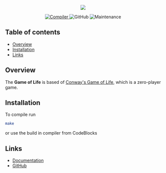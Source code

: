 <div align="center">
  <p>
    <img src="https://i.imgur.com/yXHSdel.png">
  </p>
  <p>
    <a href="https://github.com/jpeterburs/game_of_life/actions">
      <img src="https://github.com/jpeterburs/game_of_life/workflows/Compiler/badge.svg" alt="Compiler">
    </a>
    <img alt="GitHub" src="https://img.shields.io/github/license/jpeterburs/game_of_life">
    <img alt="Maintenance" src="https://img.shields.io/maintenance/yes/2020">
  </p>
</div>

## Table of contents
- [Overview](#overview)
- [Installation](#installation)
- [Links](#links)

## Overview
The **Game of Life** is based of [Conway's Game of Life](https://en.wikipedia.org/wiki/Conway%27s_Game_of_Life),
which is a zero-player game.

## Installation
To compile run
```sh
make
```
or use the build in compiler from CodeBlocks

## Links
* [Documentation](./DOCUMENTATION.md)
* [GitHub](https://github.com/jpeterburs/game_of_life)
